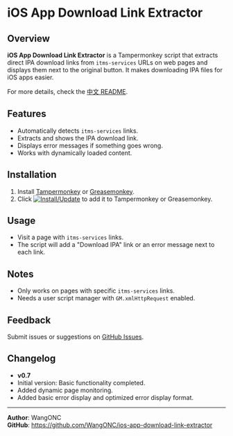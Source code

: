 # iOS App Download Link Extractor

## Overview
**iOS App Download Link Extractor** is a Tampermonkey script that extracts direct IPA download links from `itms-services` URLs on web pages and displays them next to the original button. It makes downloading IPA files for iOS apps easier.

For more details, check the [中文 README](https://github.com/WangONC/ios-app-download-link-extractor/blob/main/README-zh.md).

## Features
- Automatically detects `itms-services` links.
- Extracts and shows the IPA download link.
- Displays error messages if something goes wrong.
- Works with dynamically loaded content.

## Installation
1. Install [Tampermonkey](https://www.tampermonkey.net/) or [Greasemonkey](https://addons.mozilla.org/en-US/firefox/addon/greasemonkey/).
2. Click [![Install/Update](https://img.shields.io/badge/Install%2FUpdate-blue?style=flat)](https://raw.githubusercontent.com/WangONC/ios-app-download-link-extractor/main/ipa.user.js) to add it to Tampermonkey or Greasemonkey.

## Usage
- Visit a page with `itms-services` links.
- The script will add a "Download IPA" link or an error message next to each link.

## Notes
- Only works on pages with specific `itms-services` links.
- Needs a user script manager with `GM.xmlHttpRequest` enabled.

## Feedback
Submit issues or suggestions on [GitHub Issues](https://github.com/WangONC/ios-app-download-link-extractor/issues).

## Changelog
- **v0.7**
 - Initial version: Basic functionality completed.
 - Added dynamic page monitoring.
 - Added basic error display and optimized error display format.

---

**Author**: WangONC  
**GitHub**: https://github.com/WangONC/ios-app-download-link-extractor
